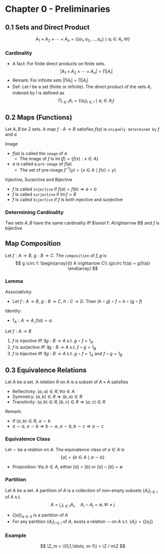 # Chapter 0 - Preliminaries
## 0.1 Sets and Direct Product
$$
A_1 \times A_2 \times \cdots \times A_n = \{(a_1, a_2, \ldots, a_n) \mid a_i \in A_i, \forall i \}
$$

### Cardinality
- A fact: For finite direct products on finite sets. 
  $$
  |A_1 \times A_2 \times \cdots \times A_n| = \prod |A_i|
  $$
- Remark: For infinite sets $|\prod A_i| = \prod |A_i|$
- Def: Let $I$ be a set (finite or infinite). The direct product of the sets $A_i$ indexed by $I$ is defined as
  $$
    \prod_{i\in I} A_i = \{(a_i)_{i\in I} \mid a_i \in A_i\}
  $$

## 0.2 Maps (Functions)
Let $A,B$ be 2 sets. A map $f: A\rightarrow B$ satisfies $f(a)$ is `uniquely determined by` $f$ and $a$

Image
- $f(a)$ is called the `image` of $a$
  - The image of $f$ is $\operatorname{Im}(f) = \{f(x): x\in A\}$
- $a$ is called a `pre-image` of $f(a)$
  - The set of pre-image $f^{-1}(y) = \{x \in A\mid f(x) = y\}$

Injective, Surjective and Bijective
- $f$ is called `injective` if $f(a) = f(b) \Rightarrow a = b$
- $f$ is called `surjective` if $\operatorname{Im} f = B$
- $f$ is called `bijective` if $f$ is both injective and surjective


### Determining Cardinality 
Two sets $A,B$ have the same cardinality iff $\exist f: A\rightarrow B$ and $f$ is bijective

## Map Composition
Let $f: A\rightarrow B$, $g: B\rightarrow C$. The `composition` of $f, g$ is 
$$
g \circ f: \begin{array}{l}
  A \rightarrow C\\
  (g\circ f)(a) = g(f(a))
\end{array}
$$

### Lemma
Associativity: 
- Let $f: A\rightarrow B$, $g: B\rightarrow C$, $h: C\rightarrow D$. 
  Then $(h\circ g)\circ f = h\circ (g\circ f)$

Identity:
- $1_A: A\rightarrow A, f(a) = a$. 

Let $f: A\rightarrow B$
1. $f$ is injective iff $\exists g: B\rightarrow A$ s.t. $g\circ f = 1_A$
2. $f$ is surjective iff $\exists g: B\rightarrow A$ s.t. $f\circ g = 1_B$
3. $f$ is bijective iff $\exists g: B\rightarrow A$ s.t. $g\circ f = 1_A$ and $f\circ g = 1_B$
  

## 0.3 Equivalence Relations
Let $A$ be a set. A relation $R$ on $A$ is a subset of $A\times A$ satisfies
- Reflectivity: $(a,a) \in R, \forall a\in A$
- Symmetry: $(a,b) \in R \Rightarrow (b,a) \in R$
- Transitivity: $(a,b) \in R, (b,c) \in R \Rightarrow (a,c) \in R$

Remark:
- If $(a,b)\in R$, $a\sim b$
- $a\sim a$, $a\sim b \Rightarrow b \sim a$, $a\sim b, b\sim c \Rightarrow a\sim c$

### Equivalence Class
Let $\sim$ be a relation on $A$. The equivalence class of $a\in A$ is
$$
[a] = \{b\in A \mid a\sim b\}
$$

- Proposition: $\forall a,b\in A$, either $[a] = [b]$ or $[a]\cap [b] = \emptyset$

### Partition
Let $A$ be a set. A partition of $A$ is a collection of non-empty subsets $\{A_i\}_{i\in I}$ of $A$ s.t.
$$
A = \bigcup_{i\in I} A_i, \quad A_i \cap A_j = \emptyset, \forall i\neq j
$$

- $\{[a]\}_{a\in A}$ is a partition of $A$
- For any partition $\{A_i\}_{i\in I}$ of $A$, exists a relation $\sim$ on $A$ s.t. $\{A_i\} = \{[a_i]\}$

### Example
$$
\Z_m = \{0,1,\ldots, m-1\} = \Z / m\Z
$$